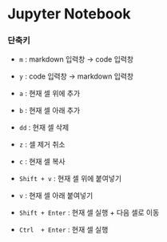 # Jupyter Notebook



### 단축키

- `m` : markdown 입력창 → code 입력창
- `y` : code 입력창 → markdown 입력창

- `a` : 현재 셀 위에 추가
- `b` : 현재 셀 아래 추가
- `dd` : 현재 셀 삭제
- `z` : 셀 제거 취소
- `c` : 현재 셀 복사
- `Shift + v` : 현재 셀 위에 붙여넣기
- `v` : 현재 셀 아래 붙여넣기
- `Shift + Enter` : 현재 셀 실행 + 다음 셀로 이동
- `Ctrl  + Enter` : 현재 셀 실행





